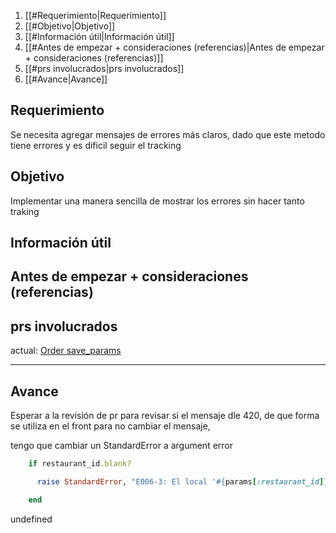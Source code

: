 1. [[#Requerimiento|Requerimiento]]
1. [[#Objetivo|Objetivo]]
1. [[#Información útil|Información útil]]
1. [[#Antes de empezar + consideraciones (referencias)|Antes de empezar + consideraciones (referencias)]]
1. [[#prs involucrados|prs involucrados]]
1. [[#Avance|Avance]]

## Requerimiento

Se necesita agregar mensajes de errores más claros, dado que este metodo tiene errores y es dificil seguir el tracking

## Objetivo

Implementar una manera sencilla de mostrar los errores sin hacer tanto traking

## Información útil

Antes de empezar + consideraciones (referencias)
-


## prs involucrados

actual: [Order save_params](https://bitbucket.org/niusushi/china-backend/pull-requests/330)

---
## Avance

Esperar a la revisión de pr para revisar si el mensaje dle 420, de que forma se utiliza en el front para no cambiar el mensaje,

tengo que cambiar un StandardError a argument error

```ruby
    if restaurant_id.blank?

      raise StandardError, "E006-3: El local '#{params[:restaurant_id]}' no se almacenó correctamente"

    end
```


undefined